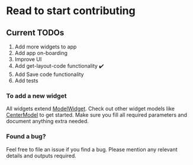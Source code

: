 # Read to start contributing

## Current TODOs

1) Add more widgets to app
2) Add app on-boarding 
3) Improve UI
4) Add get-layout-code functionality ✔️
5) Add Save code functionality
6) Add tests

### To add a new widget

All widgets extend [ModelWidget](https://github.com/deven98/MetaFlutter/blob/master/lib/widget_builder_utilities/model_widget.dart). 
Check out other widget models like [CenterModel](https://github.com/deven98/MetaFlutter/blob/master/lib/widget_builder_utilities/widgets/center_model.dart)
to get started. Make sure you fill all required parameters and document anything extra needed.

### Found a bug?

Feel free to file an issue if you find a bug. Please mention any relevant details and outputs required.